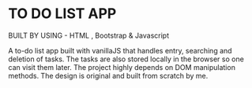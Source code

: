 # TO DO LIST APP
BUILT BY USING - HTML , Bootstrap &amp; Javascript  

A to-do list app built with vanillaJS that handles entry, searching and deletion of tasks. The tasks are also stored locally in the browser so one can visit them later. The project highly depends on DOM manipulation methods. The design is original and built from scratch by me.
